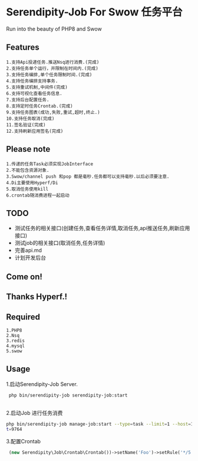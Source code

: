 # Serendipity-Job  For Swow 任务平台

Run into the beauty of PHP8 and Swow

## Features

```
1.支持Api投递任务.推送Nsq进行消费.(完成)
2.支持任务单个运行，并限制在时间内.(完成)
3.支持任务编排,单个任务限制时间.(完成)
4.支持任务编排支持事务.
5.支持重试机制,中间件(完成)
6.支持可视化查看任务信息.
7.支持后台配置任务.
8.支持定时任务Crontab.(完成)
9.支持任务图表(成功,失败,重试,超时,终止.)
10.支持任务取消(完成)
11.签名验证(完成)
12.支持刷新应用签名(完成)
```

## Please note
```
1.传递的任务Task必须实现JobInterface
2.不能包含资源对象.
3.Swow/channel push 和pop 都是毫秒.任务都可以支持毫秒.以后必须要注意.
4.Di主要使用Hyperf/Di
5.取消任务使用kill
6.crontab随消费进程一起启动
```

## TODO
* 测试任务的相关接口(创建任务,查看任务详情,取消任务,api推送任务,刷新应用接口)
* 测试job的相关接口(取消任务,任务详情)
* 完善api.md
* 计划开发后台
## Come on!
## Thanks Hyperf.!
## Required
````
1.PHP8
2.Nsq
3.redis
4.mysql
5.swow
````
## Usage
1.启动Serendipity-Job Server.
````bash
 php bin/serendipity-job serendipity-job:start
 
````
2.启动Job 进行任务消费
```bash
php bin/serendipity-job manage-job:start --type=task --limit=1 --host=127.0.0.1 --por
t=9764
```
3.配置Crontab
```php
 (new Serendipity\Job\Crontab\Crontab())->setName('Foo')->setRule('*/5 * * * *')->setCallback([EchoCrontab::class, 'execute'])->setMemo('这是一个示例的定时任务'),
```
